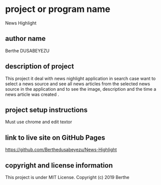 # project or program name
News Highlight

## author name
Berthe DUSABEYEZU

## description of project
This project it deal with news nighlight application in search case want to select a news source and see all news articles from the selected news source in the application and to see the image, description and the time a news article was created .

## project setup instructions
Must use chrome and edit textor

## link to live site on GitHub Pages
https://github.com/Berthedusabeyezu/News-Highlight

## copyright and license information

This project is under MIT License. Copyright (c) 2019 Berthe